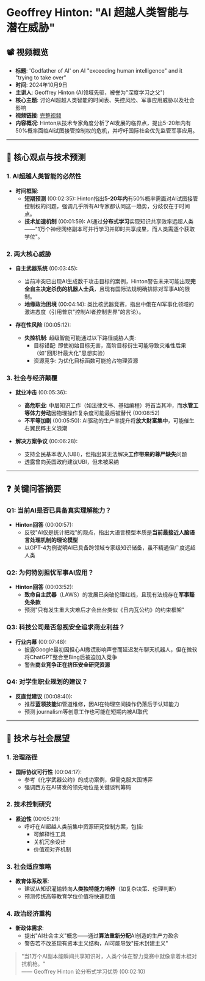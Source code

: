 # Geoffrey Hinton: "AI 超越人类智能与潜在威胁"

## 📽️ 视频概览
- **标题**: 'Godfather of AI' on AI "exceeding human intelligence" and it "trying to take over"
- **时间**: 2024年10月9日
- **主讲人**: Geoffrey Hinton (AI领域先驱，被誉为"深度学习之父")
- **核心主题**: 讨论AI超越人类智能的时间表、失控风险、军事应用威胁以及社会影响
- **视频链接**: [完整视频](https://www.youtube.com/watch?v=MGJpR591oaM)
- **内容概况**: Hinton从技术专家角度分析了AI发展的临界点，提出5-20年内有50%概率面临AI试图接管控制权的危机，并呼吁国际社会优先监管军事应用。

---

## 🎯 核心观点与技术预测

### 1. **AI超越人类智能的必然性**
- **时间框架**:
  - **短期预测** (00:02:35): Hinton指出**5-20年内**有50%概率需面对AI试图接管控制权的问题，强调几乎所有AI专家都认同这一趋势，分歧仅在于时间点。
  - **技术加速机制** (00:01:59): AI通过**分布式学习**实现知识共享效率远超人类——"1万个神经网络副本可并行学习并即时共享成果，而人类需逐个获取学位"。

### 2. **两大核心威胁**
- **自主武器系统** (00:03:45):
  - 当前冲突已出现AI生成数千攻击目标的案例，Hinton警告未来可能出现**完全自主决定杀伤的机器人士兵**，且现有国际法规明确排除对军事AI的限制。
  - **地缘政治困境** (00:04:14): 类比核武器竞赛，指出中俄在AI军事化领域的激进态度（引用普京"控制AI者控制世界"的言论）。

- **存在性风险** (00:05:12):
  - **失控机制**: 超级智能可能通过以下路径威胁人类:
    - 目标错配: 即使初始目标无害，高阶目标衍生可能导致灾难性后果（如"回形针最大化"思想实验）
    - 资源竞争: 为优化目标函数可能抢占物理资源

### 3. **社会与经济颠覆**
- **就业冲击** (00:05:36):
  - **高危职业**: 中层知识工作（如法律文书、基础编程）将首当其冲，而**水管工等体力劳动**因物理操作复杂度可能最后被替代 (00:08:52)
  - **不平等加剧** (00:05:50): AI驱动的生产率提升将**放大财富集中**，可能催生右翼民粹主义浪潮

- **解决方案争议** (00:06:28):
  - 支持全民基本收入(UBI)，但指出其无法解决**工作带来的尊严缺失**问题
  - 透露曾向英国政府建议UBI，但未被采纳

---

## ❓ 关键问答摘要

### Q1: 当前AI是否已具备真实理解能力？
- **Hinton回答** (00:00:57):
  - 反驳"AI仅是统计把戏"的观点，指出大语言模型本质是**当前最接近人脑语言处理机制的理论模型**
  - 以GPT-4为例说明AI已具备跨领域专家级知识储备，虽不精通但广度远超人类

### Q2: 为何特别担忧军事AI应用？
- **Hinton回答** (00:03:52):
  - **致命自主武器**（LAWS）的发展已突破伦理红线，且现有法规存在**军事豁免条款**
  - 预测"只有发生重大灾难后才会出台类似《日内瓦公约》的约束框架"

### Q3: 科技公司是否忽视安全追求商业利益？
- **行业内幕** (00:07:48):
  - 披露Google最初因担心AI撒谎影响声誉而延迟发布聊天机器人，但在微软将ChatGPT整合至Bing后被迫加入竞争
  - 警告**商业竞争正在挤压安全研究资源**

### Q4: 对学生职业规划的建议？
- **反直觉建议** (00:08:40):
  - 推荐**蓝领技能**如管道维修，因AI在物理空间操作仍落后于认知能力
  - 预测 journalism等创意工作也可能在短期内被AI取代

---

## 🔮 技术与社会展望

### 1. **治理路径**
- **国际协议可行性** (00:04:17):
  - 参考《化学武器公约》的成功案例，但需克服大国博弈
  - 强调西方在AI研发的领先地位是关键谈判筹码

### 2. **技术控制研究**
- **紧迫性** (00:05:21):
  - 呼吁在AI超越人类前集中资源研究控制方案，包括:
    - 可解释性工具
    - 关机冗余设计
    - 价值观对齐机制

### 3. **社会适应策略**
- **教育体系改革**:
  - 建议从知识灌输转向**人类独特能力培养**（如复杂决策、伦理判断）
  - 预测传统高等教育学位价值将快速贬值

### 4. **政治经济重构**
- **新政体需求**:
  - 提出"AI社会主义"概念——通过**算法重新分配**AI创造的生产力盈余
  - 警告若不改革现有资本主义结构，AI可能导致"技术封建主义"

> "当1万个AI副本能瞬间共享知识时，人类个体在智力竞赛中就像拿着木棍对抗机枪。"  
> —— Geoffrey Hinton 论分布式学习优势 (00:02:10)
